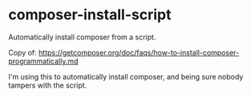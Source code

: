 # composer-install-script
Automatically install composer from a script.

Copy of: https://getcomposer.org/doc/faqs/how-to-install-composer-programmatically.md

I'm using this to automatically install composer, and being sure nobody tampers with the script.
